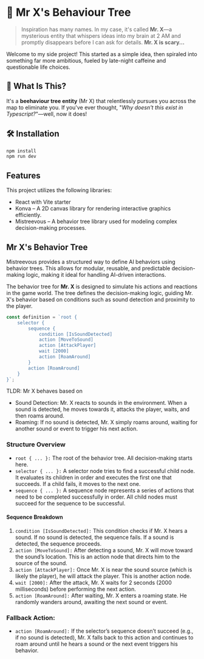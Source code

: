 # 🧟 Mr X's Behaviour Tree

> Inspiration has many names. In my case, it's called **Mr. X**—a mysterious entity that whispers ideas into my brain at 2 AM and promptly disappears before I can ask for details. **Mr. X is scary...**

Welcome to my side project! This started as a simple idea, then spiraled into something far more ambitious, fueled by late-night caffeine and questionable life choices.

## 🎯 What Is This?

It's a **beehaviour tree entity** (Mr X) that relentlessly pursues you across the map to eliminate you. If you've ever thought, "_Why doesn't this exist in Typescript?_"—well, now it does!

## 🛠 Installation

```sh
npm install
npm run dev
```

## Features

This project utilizes the following libraries:

- React with Vite starter
- Konva – A 2D canvas library for rendering interactive graphics efficiently.
- Mistreevous – A behavior tree library used for modeling complex decision-making processes.

## Mr X's Behavior Tree

Mistreevous provides a structured way to define AI behaviors using behavior trees. This allows for modular, reusable, and predictable decision-making logic, making it ideal for handling AI-driven interactions.

The behavior tree for **Mr. X** is designed to simulate his actions and reactions in the game world. The tree defines the decision-making logic, guiding Mr. X's behavior based on conditions such as sound detection and proximity to the player.

```js
const definition = `root {
    selector {
        sequence {
            condition [IsSoundDetected]
            action [MoveToSound]
            action [AttackPlayer]
            wait [2000]
            action [RoamAround]
        }
        action [RoamAround]
    }
}`;
```

TLDR: Mr X behaves based on

- Sound Detection: Mr. X reacts to sounds in the environment. When a sound is detected, he moves towards it, attacks the player, waits, and then roams around.
- Roaming: If no sound is detected, Mr. X simply roams around, waiting for another sound or event to trigger his next action.

### Structure Overview

- `root { ... }:`
  The root of the behavior tree. All decision-making starts here.
- `selector { ... }:`
  A selector node tries to find a successful child node. It evaluates its children in order and executes the first one that succeeds. If a child fails, it moves to the next one.
- `sequence { ... }:`
  A sequence node represents a series of actions that need to be completed successfully in order. All child nodes must succeed for the sequence to be successful.

#### Sequence Breakdown

1. `condition [IsSoundDetected]:`
   This condition checks if Mr. X hears a sound. If no sound is detected, the sequence fails. If a sound is detected, the sequence proceeds.
2. `action [MoveToSound]:`
   After detecting a sound, Mr. X will move toward the sound’s location. This is an action node that directs him to the source of the sound.
3. `action [AttackPlayer]:`
   Once Mr. X is near the sound source (which is likely the player), he will attack the player. This is another action node.
4. `wait [2000]:`
   After the attack, Mr. X waits for 2 seconds (2000 milliseconds) before performing the next action.
5. `action [RoamAround]:`
   After waiting, Mr. X enters a roaming state. He randomly wanders around, awaiting the next sound or event.

### Fallback Action:

- `action [RoamAround]:`
  If the selector’s sequence doesn’t succeed (e.g., if no sound is detected), Mr. X falls back to this action and continues to roam around until he hears a sound or the next event triggers his behavior.
